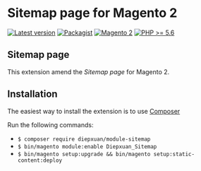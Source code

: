 Sitemap page for Magento 2
==================
[![Latest version](https://img.shields.io/badge/latest-0.0.2.1-green.svg)](https://github.com/diepxuan/module-sitemap)
[![Packagist](https://img.shields.io/badge/packagist-0.0.2.1-green.svg)](https://packagist.org/packages/diepxuan/module-sitemap)
[![Magento 2](https://img.shields.io/badge/Magento-%3E=2.1-blue.svg)](https://github.com/magento/magento2/tree/2.1)
[![PHP >= 5.6](https://img.shields.io/badge/PHP-%3E=5.6.5-blue.svg)](https://packagist.org/packages/diepxuan/module-sitemap)

Sitemap page
--------------

This extension amend the *Sitemap page* for Magento 2.


Installation
------------

The easiest way to install the extension is to use [Composer](https://getcomposer.org/)

Run the following commands:

- ```$ composer require diepxuan/module-sitemap```
- ```$ bin/magento module:enable Diepxuan_Sitemap```
- ```$ bin/magento setup:upgrade && bin/magento setup:static-content:deploy```

